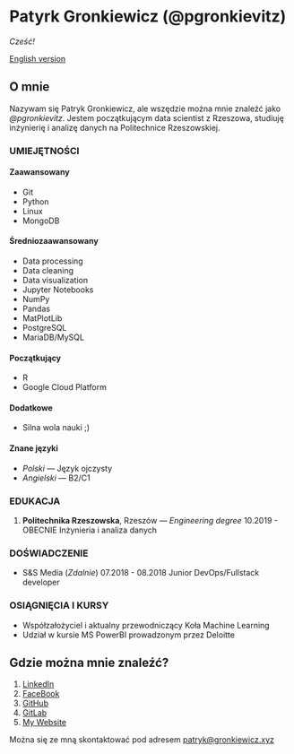 # Patyrk Gronkiewicz (@pgronkievitz)
*Cześć\!*

[English
version](https://github.com/pgronkievitz/pgronkievitz/blob/master/README.md)

## O mnie

Nazywam się Patryk Gronkiewicz, ale wszędzie można mnie znaleźć jako
*@pgronkievitz*. Jestem początkującym data scientist z Rzeszowa,
studiuję inżynierię i analizę danych na Politechnice Rzeszowskiej.

### UMIEJĘTNOŚCI

#### Zaawansowany

- Git
- Python
- Linux
- MongoDB

#### Średniozaawansowany

- Data processing
- Data cleaning
- Data visualization
- Jupyter Notebooks
- NumPy
- Pandas
- MatPlotLib
- PostgreSQL
- MariaDB/MySQL

#### Początkujący

- R
- Google Cloud Platform

#### Dodatkowe

- Silna wola nauki ;)

#### Znane języki

- *Polski* — Język ojczysty
- *Angielski* — B2/C1

### EDUKACJA

1. **Politechnika Rzeszowska**, Rzeszów — *Engineering degree*
  10.2019 - OBECNIE
  Inżynieria i analiza danych

### DOŚWIADCZENIE

- S\&S Media (*Zdalnie*)
  07.2018 - 08.2018
  Junior DevOps/Fullstack developer

### OSIĄGNIĘCIA I KURSY

- Współzałożyciel i aktualny przewodniczący Koła Machine Learning
- Udział w kursie MS PowerBI prowadzonym przez Deloitte

## Gdzie można mnie znaleźć?

1. [LinkedIn](https://linkedin.com/in/pgronkievitz)
2. [FaceBook](https://facebook.com/pgronkievitz)
3. [GitHub](https://github.com/pgronkievitz)
4. [GitLab](https://gitlab.com/pgronkievitz)
5. [My Website](https://gronkiewicz.xyz)

Można się ze mną skontaktować pod adresem <patryk@gronkiewicz.xyz>
